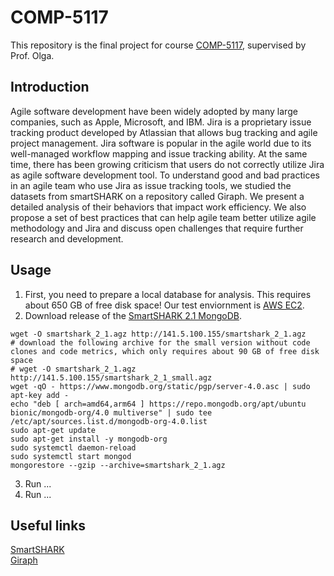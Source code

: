 # COMP-5117
This repository is the final project for course <a href="http://olgabaysal.com/teaching/fall22/comp5117_f22.html">COMP-5117</a>, supervised by Prof. Olga.

## Introduction
Agile software development have been widely adopted by many large companies, such as Apple, Microsoft, and IBM. Jira is a proprietary issue tracking product developed
by Atlassian that allows bug tracking and agile project
management. Jira software is popular in the agile world due to
its well-managed workflow mapping and issue tracking ability.
At the same time, there has been growing criticism that users do
not correctly utilize Jira as agile software development tool. To
understand good and bad practices in an agile team who use Jira
as issue tracking tools, we studied the datasets from
smartSHARK on a repository called Giraph. We present a
detailed analysis of their behaviors that impact work efficiency.
We also propose a set of best practices that can help agile team
better utilize agile methodology and Jira and discuss open
challenges that require further research and development.

## Usage
1. First, you need to prepare a local database for analysis. This requires about 650 GB of free disk space! Our test enviornment is <a href="https://aws.amazon.com/ec2/">AWS EC2</a>.
2. Download release of the <a href="https://smartshark.github.io/dbreleases/">SmartSHARK 2.1 MongoDB</a>.
```
wget -O smartshark_2_1.agz http://141.5.100.155/smartshark_2_1.agz
# download the following archive for the small version without code clones and code metrics, which only requires about 90 GB of free disk space
# wget -O smartshark_2_1.agz http://141.5.100.155/smartshark_2_1_small.agz
wget -qO - https://www.mongodb.org/static/pgp/server-4.0.asc | sudo apt-key add -
echo "deb [ arch=amd64,arm64 ] https://repo.mongodb.org/apt/ubuntu bionic/mongodb-org/4.0 multiverse" | sudo tee /etc/apt/sources.list.d/mongodb-org-4.0.list
sudo apt-get update
sudo apt-get install -y mongodb-org
sudo systemctl daemon-reload
sudo systemctl start mongod
mongorestore --gzip --archive=smartshark_2_1.agz
```
3. Run ...
4. Run ...


## Useful links
<a href="https://smartshark.github.io/dbreleases/">SmartSHARK</a><br>
<a href="https://giraph.apache.org/">Giraph</a><br>
